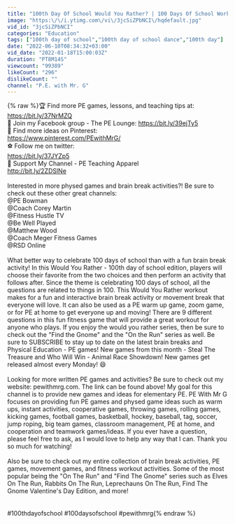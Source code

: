 ```yaml
---
title: "100th Day Of School Would You Rather? | 100 Days Of School Workout & Brain Break Activity!"
image: "https:\/\/i.ytimg.com\/vi\/3jcSiZPbNCI\/hqdefault.jpg"
vid_id: "3jcSiZPbNCI"
categories: "Education"
tags: ["100th day of school","100th day of school dance","100th day"]
date: "2022-06-10T08:34:32+03:00"
vid_date: "2022-01-18T15:00:03Z"
duration: "PT8M14S"
viewcount: "99389"
likeCount: "296"
dislikeCount: ""
channel: "P.E. with Mr. G"
---
```

{% raw %}🏆 Find more PE games, lessons, and teaching tips at:<br /><a rel="nofollow" target="blank" href="https://bit.ly/37NrMZQ">https://bit.ly/37NrMZQ</a><br />🏀  Join my Facebook group - The PE Lounge: <a rel="nofollow" target="blank" href="https://bit.ly/39ejTy5">https://bit.ly/39ejTy5</a><br />🎾   Find more ideas on Pinterest:<br /><a rel="nofollow" target="blank" href="https://www.pinterest.com/PEwithMrG/​​​">https://www.pinterest.com/PEwithMrG/​​​</a><br />⚽️  Follow me on twitter:<br /><a rel="nofollow" target="blank" href="https://bit.ly/37JYZp5">https://bit.ly/37JYZp5</a><br />🌟 Support My Channel - PE Teaching Apparel<br /><a rel="nofollow" target="blank" href="http://bit.ly/2ZDSlNe​">http://bit.ly/2ZDSlNe​</a><br /><br />Interested in more physed games and brain break activities?! Be sure to check out these other great channels:<br /> @PE Bowman  <br /> @Coach Corey Martin  <br /> @Fitness Hustle TV  <br /> @Be Well Played <br /> @Matthew Wood  <br /> @Coach Meger Fitness Games  <br /> @RSD Online  <br /><br />What better way to celebrate 100 days of school than with a fun brain break activity! In this Would You Rather - 100th day of school edition, players will choose their favorite from the two choices and then perform an activity that follows after.  Since the theme is celebrating 100 days of school, all the questions are related to things in 100.  This Would You Rather workout makes for a fun and interactive brain break activity or movement break that everyone will love.  It can also be used as a PE warm up game, zoom game, or for PE at home to get everyone up and moving! There are 9 different questions in this fun fitness game that will provide a great workout for anyone who plays.  If you enjoy the would you rather series, then be sure to check out the &quot;Find the Gnome&quot; and the &quot;On the Run&quot; series as well.  Be sure to SUBSCRIBE to stay up to date on the latest brain breaks and Physical Education - PE games! New games from this month - Steal The Treasure and Who Will Win - Animal Race Showdown! New games get released almost every Monday!  😄<br /><br />Looking for more written PE games and activities? Be sure to check out my website:  pewithmrg.com.  The link can be found above!  My goal for this channel is to provide new games and ideas for elementary PE.  PE With Mr G focuses on providing  fun PE games and physed game ideas such as warm ups, instant activities, cooperative games, throwing games, rolling games, kicking games, football games, basketball, hockey, baseball, tag, soccer, jump roping, big team games, classroom management, PE at home, and cooperation and teamwork games/ideas.  If you ever have a question, please feel free to ask, as I would love to help any way that I can.  Thank you so much for watching! <br /><br />Also be sure to check out my entire collection of  brain break activities, PE games, movement games, and fitness workout activities.  Some of the most popular being the &quot;On The Run&quot; and &quot;Find The Gnome&quot; series such as Elves On The Run, Rabbits On The Run, Leprechauns On The Run, Find The Gnome Valentine's Day Edition, and more! <br /><br /><br />#100thdayofschool #100daysofschool #pewithmrg{% endraw %}
